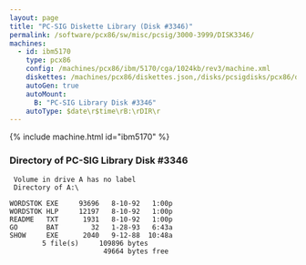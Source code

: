 ```yaml
---
layout: page
title: "PC-SIG Diskette Library (Disk #3346)"
permalink: /software/pcx86/sw/misc/pcsig/3000-3999/DISK3346/
machines:
  - id: ibm5170
    type: pcx86
    config: /machines/pcx86/ibm/5170/cga/1024kb/rev3/machine.xml
    diskettes: /machines/pcx86/diskettes.json,/disks/pcsigdisks/pcx86/diskettes.json
    autoGen: true
    autoMount:
      B: "PC-SIG Library Disk #3346"
    autoType: $date\r$time\rB:\rDIR\r
---
```


{% include machine.html id="ibm5170" %}

### Directory of PC-SIG Library Disk #3346

     Volume in drive A has no label
     Directory of A:\

    WORDSTOK EXE     93696   8-10-92   1:00p
    WORDSTOK HLP     12197   8-10-92   1:00p
    README   TXT      1931   8-10-92   1:00p
    GO       BAT        32   1-28-93   6:43a
    SHOW     EXE      2040   9-12-88  10:48a
            5 file(s)     109896 bytes
                           49664 bytes free
